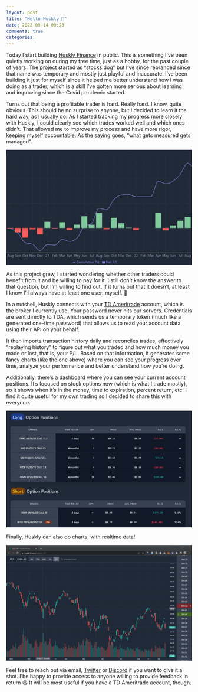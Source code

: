 ```yaml
---
layout: post
title: "Hello Huskly 🐺"
date: 2022-09-14 09:23
comments: true
categories:
---
```


Today I start building [Huskly Finance](https://huskly.finance) in public. This is something I've been
quietly working on during my free time, just as a hobby, for the past couple of years. The project
started as “stocks.dog” but I’ve since rebranded since that name was temporary and mostly just playful
and inaccurate. I’ve been building it just for myself since it helped me better understand how I was
doing as a trader, which is a skill I’ve gotten more serious about learning and improving since the
Covid pandemic started.

Turns out that being a profitable trader is hard. Really hard. I know, quite obvious. This should be
no surprise to anyone, but I decided to learn it the hard way, as I usually do. As I started tracking
my progress more closely with Huskly, I could clearly see which trades worked well and which ones
didn’t. That allowed me to improve my process and have more rigor, keeping myself accountable. As
the saying goes, “what gets measured gets managed”.

![Huskly PnL](/images/2022/09/huskly-pnl.png "Huskly PnL chart")

As this project grew, I started wondering whether other traders could benefit from it and be willing
to pay for it. I still don’t know the answer to that question, but I’m willing to find out. If it
turns out that it doesn’t, at least I know I’ll always have at least one user: myself. 🙂

In a nutshell, Huskly connects with your [TD Ameritrade](https://tdameritrade.com/) account, which is
the broker I currently use. Your password never hits our servers. Credentials are sent directly to
TDA, which sends us a temporary token (much like a generated one-time password) that allows us to
read your account data using their API on your behalf.

It then imports transaction history daily and reconciles trades, effectively “replaying history” to
figure out what you traded and how much money you made or lost, that is, your P/L. Based on that
information, it generates some fancy charts (like the one above) where you can see your progress over
time, analyze your performance and better understand how you’re doing.

Additionally, there’s a dashboard where you can see your current account positions. It’s focused on
stock options now (which is what I trade mostly), so it shows when it’s in the money, time to expiration,
percent return, etc. I find it quite useful for my own trading so I decided to share this with everyone.

![Huskly Dashboard](/images/2022/09/huskly-dashboard.png "Huskly dashboard")

Finally, Huskly can also do charts, with realtime data!

![Huskly Trade Page](/images/2022/09/huskly-trade-page.png "Huskly trade page")

Feel free to reach out via email, [Twitter](https://twitter.com/huskly_finance) or [Discord](https://discord.gg/qpFA4druGB)
if you want to give it a shot. I’be happy to provide access to anyone willing to provide feedback in
return 😃 It will be most useful if you have a TD Ameritrade account, though.
